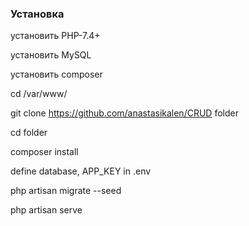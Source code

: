 ### Установка

 установить PHP-7.4+

 установить MySQL

 установить composer

 cd /var/www/

git clone https://github.com/anastasikalen/CRUD folder

cd folder

composer install 

define database, APP_KEY in .env

php artisan migrate --seed

php artisan serve
